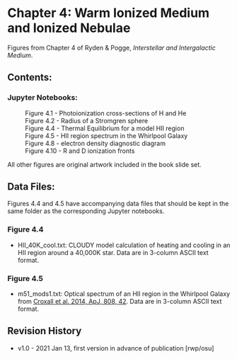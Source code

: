# Chapter 4: Warm Ionized Medium and Ionized Nebulae

Figures from Chapter 4 of Ryden & Pogge, *Interstellar and Intergalactic Medium*.

## Contents:

### Jupyter Notebooks:
<dl>
<dd>Figure 4.1 - Photoionization cross-sections of H and He
<dd>Figure 4.2 - Radius of a Stromgren sphere
<dd>Figure 4.4 - Thermal Equilibrium for a model HII region
<dd>Figure 4.5 - HII region spectrum in the Whirlpool Galaxy
<dd>Figure 4.8 - electron density diagnostic diagram
<dd>Figure 4.10 - R and D ionization fronts
</dl>
All other figures are original artwork included in the book slide set.

## Data Files:

Figures 4.4 and 4.5 have accompanying data files that should be kept 
in the same folder as the corresponding Jupyter notebooks.

### Figure 4.4
* HII_40K_cool.txt: CLOUDY model calculation of heating and cooling in an HII region around a 40,000K star. Data are in 3-column ASCII text format.

### Figure 4.5
 * m51_mods1.txt: Optical spectrum of an HII region in the Whirlpool Galaxy from [Croxall et al. 2014, ApJ, 808, 42](https://ui.adsabs.harvard.edu/abs/2015ApJ...808...42C). Data are in 3-column ASCII text format.

## Revision History

* v1.0 - 2021 Jan 13, first version in advance of publication [rwp/osu]
